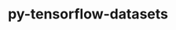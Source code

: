 ---
title: "py-tensorflow-datasets"
layout: cache
categories: [package, develop]
meta: {"versions": ["4.4.0"], "compilers": ["gcc@=11.3.0", "gcc@=7.3.1"], "oss": ["amzn2", "ubuntu22.04"], "platforms": ["linux"], "targets": ["ivybridge", "x86_64_v3", "x86_64_v4"], "stacks": ["ml-linux-x86_64-cpu", "ml-linux-x86_64-cuda", "ml-linux-x86_64-rocm", "root"], "num_specs": 24, "num_specs_by_stack": {"root": 24, "ml-linux-x86_64-cuda": 10, "ml-linux-x86_64-cpu": 10, "ml-linux-x86_64-rocm": 10}}
spec_details: [{"hash": "hzjnfmpwkjkpfhxs4jat5z5qmiur5dwg", "compiler": "gcc@=7.3.1", "versions": ["4.4.0"], "os": "amzn2", "platform": "linux", "target": "ivybridge", "variants": ["build_system=python_pip"], "stacks": ["root"], "size": "-", "tarball": "https://binaries.spack.io/develop/build_cache/linux-amzn2-ivybridge/gcc-7.3.1/py-tensorflow-datasets-4.4.0/linux-amzn2-ivybridge-gcc-7.3.1-py-tensorflow-datasets-4.4.0-hzjnfmpwkjkpfhxs4jat5z5qmiur5dwg.spack"}, {"hash": "akeneo42vu72t6y7ovokaq4jujjafl77", "compiler": "gcc@=7.3.1", "versions": ["4.4.0"], "os": "amzn2", "platform": "linux", "target": "ivybridge", "variants": ["build_system=python_pip"], "stacks": ["root"], "size": "-", "tarball": "https://binaries.spack.io/develop/build_cache/linux-amzn2-ivybridge/gcc-7.3.1/py-tensorflow-datasets-4.4.0/linux-amzn2-ivybridge-gcc-7.3.1-py-tensorflow-datasets-4.4.0-akeneo42vu72t6y7ovokaq4jujjafl77.spack"}, {"hash": "zwhqkgc2jbmxwms4ge735z2itmr6p6t3", "compiler": "gcc@=7.3.1", "versions": ["4.4.0"], "os": "amzn2", "platform": "linux", "target": "ivybridge", "variants": ["build_system=python_pip"], "stacks": ["root"], "size": "-", "tarball": "https://binaries.spack.io/develop/build_cache/linux-amzn2-ivybridge/gcc-7.3.1/py-tensorflow-datasets-4.4.0/linux-amzn2-ivybridge-gcc-7.3.1-py-tensorflow-datasets-4.4.0-zwhqkgc2jbmxwms4ge735z2itmr6p6t3.spack"}, {"hash": "2urt2was2avskf4hwregtfqu66u6slmz", "compiler": "gcc@=7.3.1", "versions": ["4.4.0"], "os": "amzn2", "platform": "linux", "target": "x86_64_v3", "variants": [], "stacks": ["root"], "size": "-", "tarball": "https://binaries.spack.io/develop/build_cache/linux-amzn2-x86_64_v3/gcc-7.3.1/py-tensorflow-datasets-4.4.0/linux-amzn2-x86_64_v3-gcc-7.3.1-py-tensorflow-datasets-4.4.0-2urt2was2avskf4hwregtfqu66u6slmz.spack"}, {"hash": "5z44gqlg2ml6otfkar76gal5irwoollx", "compiler": "gcc@=7.3.1", "versions": ["4.4.0"], "os": "amzn2", "platform": "linux", "target": "x86_64_v3", "variants": ["build_system=python_pip"], "stacks": ["root"], "size": "-", "tarball": "https://binaries.spack.io/develop/build_cache/linux-amzn2-x86_64_v3/gcc-7.3.1/py-tensorflow-datasets-4.4.0/linux-amzn2-x86_64_v3-gcc-7.3.1-py-tensorflow-datasets-4.4.0-5z44gqlg2ml6otfkar76gal5irwoollx.spack"}, {"hash": "5e772ryypm4lyzcogmvyenuausqaoohc", "compiler": "gcc@=7.3.1", "versions": ["4.4.0"], "os": "amzn2", "platform": "linux", "target": "x86_64_v3", "variants": [], "stacks": ["root"], "size": "-", "tarball": "https://binaries.spack.io/develop/build_cache/linux-amzn2-x86_64_v3/gcc-7.3.1/py-tensorflow-datasets-4.4.0/linux-amzn2-x86_64_v3-gcc-7.3.1-py-tensorflow-datasets-4.4.0-5e772ryypm4lyzcogmvyenuausqaoohc.spack"}, {"hash": "fd3ztpe723cbvumqy3iez52wvp6gjgmv", "compiler": "gcc@=7.3.1", "versions": ["4.4.0"], "os": "amzn2", "platform": "linux", "target": "x86_64_v3", "variants": ["build_system=python_pip"], "stacks": ["root"], "size": "-", "tarball": "https://binaries.spack.io/develop/build_cache/linux-amzn2-x86_64_v3/gcc-7.3.1/py-tensorflow-datasets-4.4.0/linux-amzn2-x86_64_v3-gcc-7.3.1-py-tensorflow-datasets-4.4.0-fd3ztpe723cbvumqy3iez52wvp6gjgmv.spack"}, {"hash": "ntu5erooz3ad7x5hra2ueoxvdqaw3lml", "compiler": "gcc@=7.3.1", "versions": ["4.4.0"], "os": "amzn2", "platform": "linux", "target": "x86_64_v3", "variants": ["build_system=python_pip"], "stacks": ["root"], "size": "-", "tarball": "https://binaries.spack.io/develop/build_cache/linux-amzn2-x86_64_v3/gcc-7.3.1/py-tensorflow-datasets-4.4.0/linux-amzn2-x86_64_v3-gcc-7.3.1-py-tensorflow-datasets-4.4.0-ntu5erooz3ad7x5hra2ueoxvdqaw3lml.spack"}, {"hash": "oa3crkleogl57by6qz6finifgd4x227y", "compiler": "gcc@=7.3.1", "versions": ["4.4.0"], "os": "amzn2", "platform": "linux", "target": "x86_64_v3", "variants": ["build_system=python_pip"], "stacks": ["root"], "size": "-", "tarball": "https://binaries.spack.io/develop/build_cache/linux-amzn2-x86_64_v3/gcc-7.3.1/py-tensorflow-datasets-4.4.0/linux-amzn2-x86_64_v3-gcc-7.3.1-py-tensorflow-datasets-4.4.0-oa3crkleogl57by6qz6finifgd4x227y.spack"}, {"hash": "iwwiiekhtbfcqwdxbyrzlforkt5ecdte", "compiler": "gcc@=7.3.1", "versions": ["4.4.0"], "os": "amzn2", "platform": "linux", "target": "x86_64_v3", "variants": ["build_system=python_pip"], "stacks": ["root"], "size": "-", "tarball": "https://binaries.spack.io/develop/build_cache/linux-amzn2-x86_64_v3/gcc-7.3.1/py-tensorflow-datasets-4.4.0/linux-amzn2-x86_64_v3-gcc-7.3.1-py-tensorflow-datasets-4.4.0-iwwiiekhtbfcqwdxbyrzlforkt5ecdte.spack"}, {"hash": "5jvqjbkyfjdgxilnz3222bh7tigy473y", "compiler": "gcc@=7.3.1", "versions": ["4.4.0"], "os": "amzn2", "platform": "linux", "target": "x86_64_v3", "variants": ["build_system=python_pip"], "stacks": ["root"], "size": "-", "tarball": "https://binaries.spack.io/develop/build_cache/linux-amzn2-x86_64_v3/gcc-7.3.1/py-tensorflow-datasets-4.4.0/linux-amzn2-x86_64_v3-gcc-7.3.1-py-tensorflow-datasets-4.4.0-5jvqjbkyfjdgxilnz3222bh7tigy473y.spack"}, {"hash": "4xnjgnnx2spkqfrhyjidgxjcxirzergj", "compiler": "gcc@=7.3.1", "versions": ["4.4.0"], "os": "amzn2", "platform": "linux", "target": "x86_64_v3", "variants": ["build_system=python_pip"], "stacks": ["root"], "size": "-", "tarball": "https://binaries.spack.io/develop/build_cache/linux-amzn2-x86_64_v3/gcc-7.3.1/py-tensorflow-datasets-4.4.0/linux-amzn2-x86_64_v3-gcc-7.3.1-py-tensorflow-datasets-4.4.0-4xnjgnnx2spkqfrhyjidgxjcxirzergj.spack"}, {"hash": "iboxc624fpz73pc7jhvvatexzhyiikte", "compiler": "gcc@=7.3.1", "versions": ["4.4.0"], "os": "amzn2", "platform": "linux", "target": "x86_64_v3", "variants": ["build_system=python_pip"], "stacks": ["root"], "size": "-", "tarball": "https://binaries.spack.io/develop/build_cache/linux-amzn2-x86_64_v3/gcc-7.3.1/py-tensorflow-datasets-4.4.0/linux-amzn2-x86_64_v3-gcc-7.3.1-py-tensorflow-datasets-4.4.0-iboxc624fpz73pc7jhvvatexzhyiikte.spack"}, {"hash": "m3ynj5gmekun4vxbbmsj5s4maujbhv4q", "compiler": "gcc@=7.3.1", "versions": ["4.4.0"], "os": "amzn2", "platform": "linux", "target": "x86_64_v4", "variants": [], "stacks": ["root"], "size": "-", "tarball": "https://binaries.spack.io/develop/build_cache/linux-amzn2-x86_64_v4/gcc-7.3.1/py-tensorflow-datasets-4.4.0/linux-amzn2-x86_64_v4-gcc-7.3.1-py-tensorflow-datasets-4.4.0-m3ynj5gmekun4vxbbmsj5s4maujbhv4q.spack"}, {"hash": "3jf5od3kcrp7xvdnpjazbcnwooy7p6p2", "compiler": "gcc@=11.3.0", "versions": ["4.4.0"], "os": "ubuntu22.04", "platform": "linux", "target": "x86_64_v3", "variants": ["build_system=python_pip"], "stacks": ["root", "ml-linux-x86_64-cuda", "ml-linux-x86_64-cpu", "ml-linux-x86_64-rocm"], "size": "-", "tarball": "https://binaries.spack.io/develop/build_cache/linux-ubuntu22.04-x86_64_v3/gcc-11.3.0/py-tensorflow-datasets-4.4.0/linux-ubuntu22.04-x86_64_v3-gcc-11.3.0-py-tensorflow-datasets-4.4.0-3jf5od3kcrp7xvdnpjazbcnwooy7p6p2.spack"}, {"hash": "3owtvwbq6btvkffcwac7e4bdm4m5eeud", "compiler": "gcc@=11.3.0", "versions": ["4.4.0"], "os": "ubuntu22.04", "platform": "linux", "target": "x86_64_v3", "variants": ["build_system=python_pip"], "stacks": ["root", "ml-linux-x86_64-cuda", "ml-linux-x86_64-cpu", "ml-linux-x86_64-rocm"], "size": "-", "tarball": "https://binaries.spack.io/develop/build_cache/linux-ubuntu22.04-x86_64_v3/gcc-11.3.0/py-tensorflow-datasets-4.4.0/linux-ubuntu22.04-x86_64_v3-gcc-11.3.0-py-tensorflow-datasets-4.4.0-3owtvwbq6btvkffcwac7e4bdm4m5eeud.spack"}, {"hash": "26bate2njkqixye66umsq5spujszlfiy", "compiler": "gcc@=11.3.0", "versions": ["4.4.0"], "os": "ubuntu22.04", "platform": "linux", "target": "x86_64_v3", "variants": ["build_system=python_pip"], "stacks": ["root", "ml-linux-x86_64-cuda", "ml-linux-x86_64-cpu", "ml-linux-x86_64-rocm"], "size": "-", "tarball": "https://binaries.spack.io/develop/build_cache/linux-ubuntu22.04-x86_64_v3/gcc-11.3.0/py-tensorflow-datasets-4.4.0/linux-ubuntu22.04-x86_64_v3-gcc-11.3.0-py-tensorflow-datasets-4.4.0-26bate2njkqixye66umsq5spujszlfiy.spack"}, {"hash": "gigujhacmxrguh4qqmlxyflz6mkw3phq", "compiler": "gcc@=11.3.0", "versions": ["4.4.0"], "os": "ubuntu22.04", "platform": "linux", "target": "x86_64_v3", "variants": ["build_system=python_pip"], "stacks": ["root", "ml-linux-x86_64-cuda", "ml-linux-x86_64-cpu", "ml-linux-x86_64-rocm"], "size": "-", "tarball": "https://binaries.spack.io/develop/build_cache/linux-ubuntu22.04-x86_64_v3/gcc-11.3.0/py-tensorflow-datasets-4.4.0/linux-ubuntu22.04-x86_64_v3-gcc-11.3.0-py-tensorflow-datasets-4.4.0-gigujhacmxrguh4qqmlxyflz6mkw3phq.spack"}, {"hash": "6tyn6wdrclaoarz6bzysp2tuw7rdi372", "compiler": "gcc@=11.3.0", "versions": ["4.4.0"], "os": "ubuntu22.04", "platform": "linux", "target": "x86_64_v3", "variants": ["build_system=python_pip"], "stacks": ["root", "ml-linux-x86_64-cuda", "ml-linux-x86_64-cpu", "ml-linux-x86_64-rocm"], "size": "-", "tarball": "https://binaries.spack.io/develop/build_cache/linux-ubuntu22.04-x86_64_v3/gcc-11.3.0/py-tensorflow-datasets-4.4.0/linux-ubuntu22.04-x86_64_v3-gcc-11.3.0-py-tensorflow-datasets-4.4.0-6tyn6wdrclaoarz6bzysp2tuw7rdi372.spack"}, {"hash": "nijvznqjeaosfnzzogc64tjsnlfwoc3t", "compiler": "gcc@=11.3.0", "versions": ["4.4.0"], "os": "ubuntu22.04", "platform": "linux", "target": "x86_64_v3", "variants": ["build_system=python_pip"], "stacks": ["root", "ml-linux-x86_64-cuda", "ml-linux-x86_64-cpu", "ml-linux-x86_64-rocm"], "size": "-", "tarball": "https://binaries.spack.io/develop/build_cache/linux-ubuntu22.04-x86_64_v3/gcc-11.3.0/py-tensorflow-datasets-4.4.0/linux-ubuntu22.04-x86_64_v3-gcc-11.3.0-py-tensorflow-datasets-4.4.0-nijvznqjeaosfnzzogc64tjsnlfwoc3t.spack"}, {"hash": "lhlo5hfgjmvjhvl34ayk7c3gihzobruw", "compiler": "gcc@=11.3.0", "versions": ["4.4.0"], "os": "ubuntu22.04", "platform": "linux", "target": "x86_64_v3", "variants": ["build_system=python_pip"], "stacks": ["root", "ml-linux-x86_64-cuda", "ml-linux-x86_64-cpu", "ml-linux-x86_64-rocm"], "size": "-", "tarball": "https://binaries.spack.io/develop/build_cache/linux-ubuntu22.04-x86_64_v3/gcc-11.3.0/py-tensorflow-datasets-4.4.0/linux-ubuntu22.04-x86_64_v3-gcc-11.3.0-py-tensorflow-datasets-4.4.0-lhlo5hfgjmvjhvl34ayk7c3gihzobruw.spack"}, {"hash": "p5k5bgs6jinb2nrnnfl25zxw5st2kgs7", "compiler": "gcc@=11.3.0", "versions": ["4.4.0"], "os": "ubuntu22.04", "platform": "linux", "target": "x86_64_v3", "variants": ["build_system=python_pip"], "stacks": ["root", "ml-linux-x86_64-cuda", "ml-linux-x86_64-cpu", "ml-linux-x86_64-rocm"], "size": "-", "tarball": "https://binaries.spack.io/develop/build_cache/linux-ubuntu22.04-x86_64_v3/gcc-11.3.0/py-tensorflow-datasets-4.4.0/linux-ubuntu22.04-x86_64_v3-gcc-11.3.0-py-tensorflow-datasets-4.4.0-p5k5bgs6jinb2nrnnfl25zxw5st2kgs7.spack"}, {"hash": "qgwtwlvpnefiafvreonj66msg6dbya4s", "compiler": "gcc@=11.3.0", "versions": ["4.4.0"], "os": "ubuntu22.04", "platform": "linux", "target": "x86_64_v3", "variants": ["build_system=python_pip"], "stacks": ["root", "ml-linux-x86_64-cuda", "ml-linux-x86_64-cpu", "ml-linux-x86_64-rocm"], "size": "-", "tarball": "https://binaries.spack.io/develop/build_cache/linux-ubuntu22.04-x86_64_v3/gcc-11.3.0/py-tensorflow-datasets-4.4.0/linux-ubuntu22.04-x86_64_v3-gcc-11.3.0-py-tensorflow-datasets-4.4.0-qgwtwlvpnefiafvreonj66msg6dbya4s.spack"}, {"hash": "okpgs3byijpypcma6t2wwr7ossa3jfdq", "compiler": "gcc@=11.3.0", "versions": ["4.4.0"], "os": "ubuntu22.04", "platform": "linux", "target": "x86_64_v3", "variants": ["build_system=python_pip"], "stacks": ["root", "ml-linux-x86_64-cuda", "ml-linux-x86_64-cpu", "ml-linux-x86_64-rocm"], "size": "-", "tarball": "https://binaries.spack.io/develop/build_cache/linux-ubuntu22.04-x86_64_v3/gcc-11.3.0/py-tensorflow-datasets-4.4.0/linux-ubuntu22.04-x86_64_v3-gcc-11.3.0-py-tensorflow-datasets-4.4.0-okpgs3byijpypcma6t2wwr7ossa3jfdq.spack"}]
---